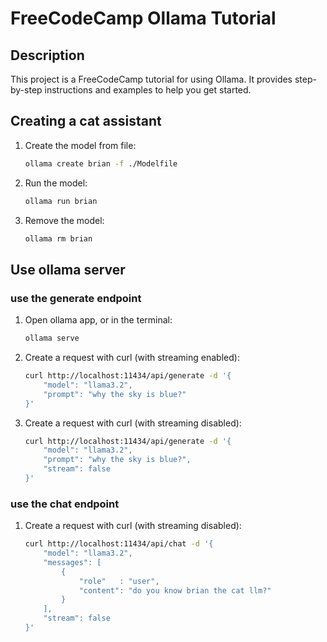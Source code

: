 
# FreeCodeCamp Ollama Tutorial

## Description
This project is a FreeCodeCamp tutorial for using Ollama. It provides step-by-step instructions and examples to help you get started.

## Creating a cat assistant

1. Create the model from file:
    ```bash
    ollama create brian -f ./Modelfile
    ```

2. Run the model:
    ```bash
    ollama run brian
    ```
    
3. Remove the model:
    ```bash
    ollama rm brian
    ```


## Use ollama server

### use the generate endpoint

1. Open ollama app, or in the terminal:
    ```bash
    ollama serve
    ```

2. Create a request with curl (with streaming enabled):
    ```bash
    curl http://localhost:11434/api/generate -d '{
        "model": "llama3.2",
        "prompt": "why the sky is blue?"
    }'
    ```

3. Create a request with curl (with streaming disabled):
    ```bash
    curl http://localhost:11434/api/generate -d '{
        "model": "llama3.2",
        "prompt": "why the sky is blue?",
        "stream": false
    }'
    ```

### use the chat endpoint

1. Create a request with curl (with streaming disabled):
    ```bash
    curl http://localhost:11434/api/chat -d '{
        "model": "llama3.2",
        "messages": [
            {
                "role"   : "user",
                "content": "do you know brian the cat llm?"
            }
        ],
        "stream": false
    }'
    ```


<!-- ## Usage
To run the tutorial examples, use the following command:
```bash
npm start

## Contributing
Contributions are welcome! Please fork the repository and create a pull request with your changes.

## License
This project is licensed under the MIT License.
``` -->

